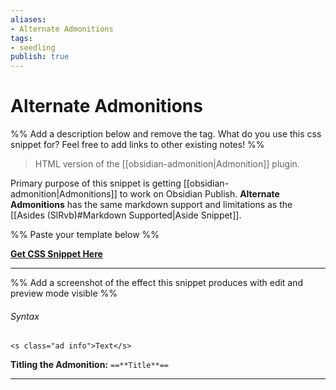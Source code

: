 ```yaml
---
aliases: 
- Alternate Admonitions
tags:
- seedling
publish: true
---
```


# Alternate Admonitions

%% Add a description below and remove the tag. What do you use this css snippet for? Feel free to add links to other existing notes! %% 

> HTML version of the [[obsidian-admonition|Admonition]] plugin.
 
Primary purpose of this snippet is getting [[obsidian-admonition|Admonitions]] to work on Obsidian Publish. **Alternate Admonitions** has the same markdown support and limitations as the [[Asides (SlRvb)#Markdown Supported|Aside Snippet]].

%% Paste your template below %%

[**Get CSS Snippet Here**](https://github.com/SlRvb/Obsidian--ITS-Theme/blob/main/S%20-%20Admonitions.css)

---

%% Add a screenshot of the effect this snippet produces with edit and preview mode visible %%

###### Syntax

`<s class="ad info">Text</s>`

**Titling the Admonition:** `==**Title**==`

---
